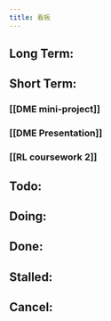 ```yaml
---
title: 看板
---
```


## Long Term:
## Short Term:
### [[DME mini-project]]
### [[DME Presentation]]
### [[RL coursework 2]]
## Todo:
## Doing:
## Done:
## Stalled:
## Cancel: